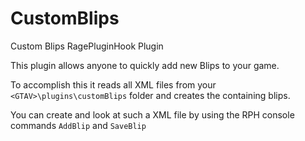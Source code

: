 # CustomBlips
Custom Blips RagePluginHook Plugin

This plugin allows anyone to quickly add new Blips to your game.

To accomplish this it reads all XML files from your `<GTAV>\plugins\customBlips` folder and creates the containing blips.

You can create and look at such a XML file by using the RPH console commands `AddBlip` and `SaveBlip`
